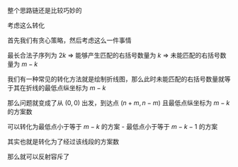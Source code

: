 整个思路链还是比较巧妙的

考虑这么转化

首先我们有贪心策略，然后考虑这么一件事情

最长合法子序列为 $2k$  $\Rightarrow$  能够产生匹配的右括号数量为 $k$  $\Rightarrow$  未能匹配的右括号数量为 $m-k$ 

我们有一种常见的转化方法就是绘制折线图，那么此时未能匹配的右括号数量就等于其在折线的最低点纵坐标为 $m-k$

那么问题就变成了从 $(0,0)$ 出发，到达点 $(n+m,n-m)$ 且最低点纵坐标为 $m-k$ 的方案数

可以转化为最低点小于等于 $m-k$ 的方案 - 最低点小于等于 $m-k-1$ 的方案

其实也就是转化为了经过该线段的方案数

那么就可以反射容斥了